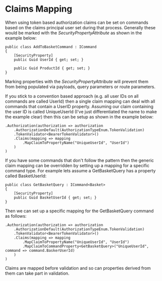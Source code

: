 # Claims Mapping

When using token based authorization claims can be set on commands based on the claims principal user set during that process. Generally these would be marked with the _SecurityPropertyAttribute_ as shown in the example below:

    public class AddToBasketCommand : ICommand
    {
        [SecurityProperty]
        public Guid UserId { get; set; }

        public Guid ProductId { get; set; }
    }

Marking properties with the _SecurityPropertyAttribute_ will prevent them from being populated via payloads, query parameters or route parameters.

If you stick to a convention based approach (e.g. all user IDs on all commands are called UserId) then a single claim mapping can deal with all commands that contain a UserID property. Assuming our claim containing the user ID is called UniqueUserId (I've just differentiated the name to make the example clear) then this can be setup as shown in the example below:

    .Authorization(authorization => authorization
        .AuthorizationDefault(AuthorizationTypeEnum.TokenValidation)
        .TokenValidator<BearerTokenValidator>()
        .Claims(mapping => mapping
            .MapClaimToPropertyName("UniqueUserId", "UserId")            
        )
    )

If you have some commands that don't follow the pattern then the generic claim mapping can be overridden by setting up a mapping for a specific command type. For example lets assume a GetBasketQuery has a property called BasketUserId:

    public class GetBasketQuery : ICommand<Basket>
    {
        [SecurityProperty]
        public Guid BasketUserId { get; set; }
    }

Then we can set up a specific mapping for the GetBasketQuery command as follows:

    .Authorization(authorization => authorization
        .AuthorizationDefault(AuthorizationTypeEnum.TokenValidation)
        .TokenValidator<BearerTokenValidator>()
        .Claims(mapping => mapping
            .MapClaimToPropertyName("UniqueUserId", "UserId")
            .MapClaimToCommandProperty<GetBasketQuery>("UniqueUserId", command => command.BaskerUserId)
        )
    )

Claims are mapped before validation and so can properties derived from them can take part in validation.
